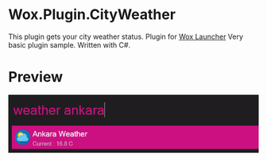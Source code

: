 # Wox.Plugin.CityWeather

This plugin gets your city weather status. Plugin for [Wox Launcher](https://github.com/Wox-launcher/Wox)
Very basic plugin sample. Written with C#.

Preview
=========
<img src="https://github.com/serkanince/Wox.Plugin.CityWeather/blob/master/Wox.Plugin.CityWeather/Wox.Plugin.CityWeather/preview.png" />
